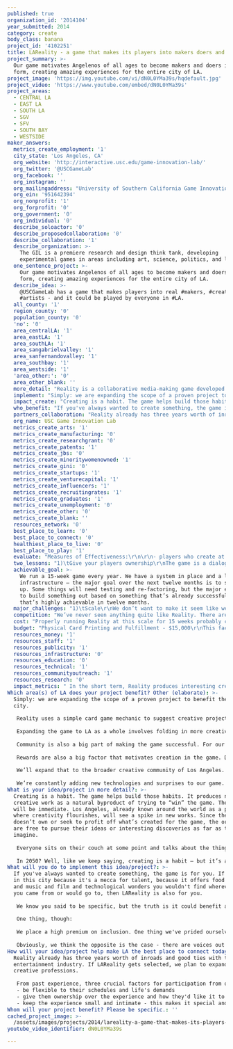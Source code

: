 ```yaml
---
published: true
organization_id: '2014104'
year_submitted: 2014
category: create
body_class: banana
project_id: '4102251'
title: LAReality - a game that makes its players into makers doers and creators
project_summary: >-
  Our game motivates Angelenos of all ages to become makers and doers in all
  form, creating amazing experiences for the entire city of LA.
project_image: 'https://img.youtube.com/vi/dN0L0YMa39s/hqdefault.jpg'
project_video: 'https://www.youtube.com/embed/dN0L0YMa39s'
project_areas:
  - CENTRAL LA
  - EAST LA
  - SOUTH LA
  - SGV
  - SFV
  - SOUTH BAY
  - WESTSIDE
maker_answers:
  metrics_create_employment: '1'
  city_state: 'Los Angeles, CA'
  org_website: 'http://interactive.usc.edu/game-innovation-lab/'
  org_twitter: '@USCGameLab'
  org_facebook: ''
  org_instagram: ''
  org_mailingaddress: "University of Southern California Game Innovation Lab\r\nUniversity Park, SCI 201\r\nLos Angeles, CA 90089-2211\r\n\r\n"
  org_ein: '951642394'
  org_nonprofit: '1'
  org_forprofit: '0'
  org_government: '0'
  org_individual: '0'
  describe_soloactor: '0'
  describe_proposedcollaboration: '0'
  describe_collaboration: '1'
  describe_organization: >-
    The GIL is a premiere research and design think tank, developing
    experimental games in areas including art, science, politics, and learning.
  one_sentence_project: >-
    Our game motivates Angelenos of all ages to become makers and doers in all
    form, creating amazing experiences for the entire city of LA.
  describe_idea: >-
    @USCGameLab has a game that makes players into real #makers, #creators, and
    #artists - and it could be played by everyone in #LA.
  all_county: '1'
  region_county: '0'
  population_county: '0'
  'no': '0'
  area_centralLA: '1'
  area_eastLA: '1'
  area_southLA: '1'
  area_sangabrielvalley: '1'
  area_sanfernandovalley: '1'
  area_southbay: '1'
  area_westside: '1'
  'area_other:': '0'
  area_other_blank: ''
  more_detail: "Reality is a collaborative media-making game developed and played at the USC School of Cinematic Arts. When you play the game, you must actually create new films, games, books, and experiences other people can enjoy. The game is in its fourth year and we've seen huge successes in terms of motivating incoming students to significantly increase their creative output. \r\n\r\nWe think we could do the same thing for the entire city of Los Angeles. It doesn't have to be about just media, either. New technology, new food, new business models, new wonderful things - all driven by a simple card game and a web-based community presence.\r\n\r\nCreating is a habit. Reality is a way to build those good habits. We'd like to expand our game to the entire city.\r\n"
  implement: "Simply: we are expanding the scope of a proven project to benefit the entire city.\r\n\r\nReality uses a simple card game mechanic to suggest creative projects – often those require collaborators who have their own cards and skills. It motivates the act of creating by arranging wonderful surprises for top players and other players who distinguish themselves in key ways. \r\n\r\nExpanding the game to LA as a whole involves folding in more creative disciplines and re-balancing the game to play out over an entire city instead of just one college campus. Location also plays a big role in Reality – we encourage players to develop a curious mind and explore their surroundings and the larger cultural context of their city. We’d push this angle heavily in developing LAReality. \r\n\r\nCommunity is also a big part of making the game successful. For our campus games, we built online communities and integrated the powerful social networks our players already used in ways that were engaging and sometimes challenging. Bringing the game to the city as a whole means a significant expansion of that infrastructure and the people to run it. \r\n\r\nRewards are also a big factor that motivates creation in the game. Doing exceptional work earns once-in-a-lifetime encounters with luminaries in their fields. In our campus game, top players found themselves unexpectedly meeting director John Singleton, touring the Museum of Jurassic Technology with game designer Jenova Chen, and being whisked to the Warner Lot in a limo to present their resumes to powerful executives. Significant effort from the game runners goes into securing these rewards, but they’re powerful motivators. \r\n\r\nWe’ll expand that to the broader creative community of Los Angeles. Imagine unexpectedly going on a culinary tour of K-town with Roy Choi, or meeting Shepard Fairey to scope the graffiti murals of LA. Enlisting the participation of powerful Los Angeles creators will make the project special and ensure a level of participation we’ve seen great results with so far. \r\n\r\nWe’re constantly adding new technologies and surprises to our game. Growing it to promote more times of creativity means we also need to expand our exhibition platforms. One of the things we love about LA is the incredible number of pop-up exhibition venues organized by small groups passionate about some aspect. Our plan to grow Reality to all of Los Angeles also involves linking these groups and working towards a common, amazing cultural explosion.\r\n"
  impact_create: "Creating is a habit. The game helps build those habits. It produces new creative work as a natural byproduct of trying to “win” the game. The effects will be immediate. Los Angeles, already known around the world as a place where creativity flourishes, will see a spike in new works. Since the game doesn’t own or seek to profit off what’s created for the game, the originators are free to pursue their ideas or interesting discoveries as far as they can imagine.\r\n\r\nEveryone sits on their couch at some point and talks about the thing they would make if they just had the time, or the money, or the motivation. We can’t help in a tangible way with time or money, but as practicing creatives, we’ve observed that when it matters, you MAKE time. We’ve seen Reality provably cause students who protest they’re too busy and too broke and too tapped to create not just short films, but entire transmedia shared universes linking dozens of projects across all mediums. We really truly think the game has the power to get more people off the couch and chasing their dreams.\r\n\r\nIn 2050? Well, like we keep saying, creating is a habit – but it’s also like fitness. It hurts at first, but when you get in the habit, it becomes easier. You do a little every day and before you know it, it’s second nature. Los Angeles is suffering a little bit of a creative brain-drain as other cities have begun luring creatives away – but if we keep the city itself fertile for creativity by building not just a place, but a community of creators, Los Angeles of 2050 will be a hell of a place to make cool stuff.\r\n"
  who_benefit: "If you've always wanted to create something, the game is for you. If you live in this city because it's a mecca for talent, because it offers food and art and music and film and technological wonders you wouldn't find wherever it was you came from or would go to, then LAReality is also for you.\r\n\r\nWe know you said to be specific, but the truth is it could benefit anyone. All you have to do is engage with it. Engage a little, engage a lot, it's designed to be as casual or all-consuming as you want to make creativity in your life. We think it's perfect for this initiative.\r\n\r\nOne thing, though: \r\n\r\nWe place a high premium on inclusion. One thing we've prided ourselves on when developing Reality is smashing the completely toxic and baseless gates some like to erect on creating based on gender, race, creed, orientation, or other socioeconomic factors. \r\n\r\nObviously, we think the opposite is the case - there are voices out there being shut out by certain creative fields that need to be heard MORE and not less. This is a venue for those voices. So if you've ever felt trapped or boxed in or unheard - oh, we are most definitely for you.\r\n"
  partners_collaboration: "Reality already has three years worth of inroads and good ties with the entertainment industry. If LAReality gets selected, we plan to expand to other creative professions. \r\n\r\nFrom past experience, three crucial factors for participation from outside partners are:\r\n- be flexible to their schedules and life's demands\r\n- give them ownership over the experience and how they'd like it to play out\r\n- keep the experience small and intimate - this makes it special and doesn't turn it into a circus\r\n"
  org_name: USC Game Innovation Lab
  metrics_create_arts: '1'
  metrics_create_manufacturing: '0'
  metrics_create_researchgrant: '0'
  metrics_create_patents: '1'
  metrics_create_jbs: '0'
  metrics_create_minoritywomenowned: '1'
  metrics_create_gini: '0'
  metrics_create_startups: '1'
  metrics_create_venturecapital: '1'
  metrics_create_influencers: '1'
  metrics_create_recruitingrates: '1'
  metrics_create_graduates: '1'
  metrics_create_unemployment: '0'
  metrics_create_other: '0'
  metrics_create_blank: ''
  resources_network: '0'
  best_place_to_learn: '0'
  best_place_to_connect: '0'
  healthiest_place_to_live: '0'
  best_place_to_play: '1'
  evaluate: "Measures of Effectiveness:\r\n\r\n- players who create at least once\r\n- players who habitually create\r\n- diversity of disciplines per player\r\n- diversity of team makeups\r\n- web traffic to creative works\r\n- physical traffic to special happenings and events\r\n- media coverage highlighting the initiative\r\n- growth in output from specific geographic and demographic communities\r\n\r\nWe’ve done groundbreaking network analysis on this project with Ben Stokes as part of his PhD at USC and this version of the game would be able to build on that work to measure social capital and engagement across the city."
  two_lessons: "1)\tGive your players ownership\r\nThe game is a dialogue between the players and the runners. We learned early on that being flexible was key to keeping participation and enthusiasm up. Apart from safety concerns, we don’t hold to any one rule if it’s interfering with them doing the best work and the work they want to do. If they find a loophole in the rules because they want to do an incredible thing, we let them. Of course, if they find a loophole in the rules because they want to score extra points, we shut that down. That said, giving them ownership has largely prevented the usual problems of cheating or gaming the system, even when there are highly desirable prizes at stake. In three years of running the game, we’ve only ever rejected one project on those grounds.\r\n\r\n2)\tKeep it Underground, Keep it Special\r\nThe biggest threat to any activity like this is it gets seen as “mandatory fun” or institutionalized groupthink airport bookstore malarcky. The tone and spirit of the game, and its somewhat secretive “in the know” underground appeal it turns out is ESSENTIAL to the game’s success where others like it have failed. \r\n"
  achievable_goal: >-
    We run a 15-week game every year. We have a system in place and a lot of the
    infrastructure – the major goal over the next twelve months is to scale it
    up. Some things will need testing and re-factoring, but the major effort is
    to build something out based on something that’s already successful. We feel
    that’s highly achievable in twelve months. 
  major_challenges: "1)\tScale\r\nWe don’t want to make it seem like we’re hand-waving when we say “scale it up” – scaling things up is hard. At bigger scales lots of balanced things tend to break. Preserving what’s great about Reality while opening up the number of disciplines and inviting a far greater number of players means we have a lot of work to do to keep it running smoothly. The best strategy for this is organization and being smart about building an all-new infrastructure to handle city-wide play.\r\n\r\n2)\tBuy-In\r\nReality works because the motivation is rooted in encounters with people and creators you want to meet. USC luckily has an excellent alumni network with notable figures across a variety of disciplines- we think we can tap a pretty good bench through our own network, but the factors we mention above about outside partnerships apply here. We’ve learned important and powerful people are pretty willing when they understand the “ask” gives them control over the details and timing and puts them in contact with 3-5 really exceptional people. We’re also hopeful our new friends from LA2050 will have some ideas and introductions they could make. ;)\r\n"
  competition: "We’ve never seen anything quite like Reality. There are plenty of places out there trying to “gameify” work, and Los Angeles has not been a stranger to Alternate Reality Games or other games for change – but what makes Reality special is that it’s there for anyone and everyone at whatever level they want to engage with it. You can get as little or as much out of it as you’d like to put it. It’s also not mandatory fun or trying to sugarcoat a pill. It wants you to do a thing that YOU probably want to do, too, and it rewards you for acting on that. If you feel intimidated, it puts you in contact with people who will inspire. If you feel unskilled, it’ll give you experience and confidence to improve. \r\nOne unique point we’ve seen – the sheer volume of impressive work that comes out of the players is astonishing. \r\n"
  cost: "Properly running Reality at this scale for 15 weeks probably costs more than $100,000. But a month? An incredible summer month that ends up becoming something like a festival of creativity for the entire city of Los Angeles? That’s pretty achievable.\r\n\r\nProperly managing expectations, even though we’re about to run our fourth “season” on the USC campus, this would constitute an entirely new beast. What we want to build for LA2050 is a shorter but BIGGER version 1 of the city game, LAReality.\r\n"
  budget: "Physical Card Printing and Fulfillment - $15,000\r\nThis facilitates printing of the physical cards that are at the heart of the Reality game experience, as well as distributing those decks and special cards during the course of playing the game. $15,000 likely gets us tens upon tens of thousands of cards. We’ve never ordered anywhere near that many, though – our game runs on a few thousand cards a year.\r\n\r\nNew Web Infrastructure and support - $29,000\r\nThis covers creation of the internet-powered parts of the game and outfitting them for a potentially far greater user base. This also covers costs to develop an app that delivers cards cheaply to smartphones or web clients. We deem this essential to scaling the game up – not just being able to afford putting cards in the hands of all players, but also getting them access.\r\n\r\nDesign, Development, and Creative Direction – $33,000 \r\nPersonnel costs for designers, producers, and gamerunners to redesign the game, oversee infrastructure, and facilitate the event that is the itself. \r\n\r\nReward Budget – $12,000\r\nCovers expenses incurred in facilitating rewards. Meals with reward personalities, transportation, admission fees, and personnel to coordinate. \r\n\r\nOverhead and Contingency – $11,000\r\nLegal, Bureaucratic, and related costs – plus reserved contingency in the event of a critical overrun. \r\n"
  resources_money: '1'
  resources_staff: '1'
  resources_publicity: '1'
  resources_infrastructure: '0'
  resources_education: '0'
  resources_technical: '1'
  resources_communityoutreach: '1'
  resources_research: '0'
  impact_metrics: " In the short term, Reality produces interesting creative work. It also forges friendships and lasting creative alliances between people who never would have met or collaborated without being put together by the mechanics of the game. (Add entrepreneurship and inclusivity – so it can add to minority firms, start ups, as well as creative jobs, arts establishments, etc)\r\n\r\nIt's also going to produce some pretty great new ideas once it takes off. We feel very confident that the metrics we checked off are going to see some measurable movement as a byproduct of the experience. In our campus game we've seen lasting creative partnerships form and a few of the ideas take on lives of their own once the game ended. On the broader scale, this creates an incredible amount of potential new enterprises and has the potential to involve underserved groups and bring them exposure in ways that could really move the needle.\r\n"
Which area(s) of LA does your project benefit? Other (elaborate): >-
  Simply: we are expanding the scope of a proven project to benefit the entire
  city.
   
   Reality uses a simple card game mechanic to suggest creative projects – often those require collaborators who have their own cards and skills. It motivates the act of creating by arranging wonderful surprises for top players and other players who distinguish themselves in key ways. 
   
   Expanding the game to LA as a whole involves folding in more creative disciplines and re-balancing the game to play out over an entire city instead of just one college campus. Location also plays a big role in Reality – we encourage players to develop a curious mind and explore their surroundings and the larger cultural context of their city. We’d push this angle heavily in developing LAReality. 
   
   Community is also a big part of making the game successful. For our campus games, we built online communities and integrated the powerful social networks our players already used in ways that were engaging and sometimes challenging. Bringing the game to the city as a whole means a significant expansion of that infrastructure and the people to run it. 
   
   Rewards are also a big factor that motivates creation in the game. Doing exceptional work earns once-in-a-lifetime encounters with luminaries in their fields. In our campus game, top players found themselves unexpectedly meeting director John Singleton, touring the Museum of Jurassic Technology with game designer Jenova Chen, and being whisked to the Warner Lot in a limo to present their resumes to powerful executives. Significant effort from the game runners goes into securing these rewards, but they’re powerful motivators. 
   
   We’ll expand that to the broader creative community of Los Angeles. Imagine unexpectedly going on a culinary tour of K-town with Roy Choi, or meeting Shepard Fairey to scope the graffiti murals of LA. Enlisting the participation of powerful Los Angeles creators will make the project special and ensure a level of participation we’ve seen great results with so far. 
   
   We’re constantly adding new technologies and surprises to our game. Growing it to promote more times of creativity means we also need to expand our exhibition platforms. One of the things we love about LA is the incredible number of pop-up exhibition venues organized by small groups passionate about some aspect. Our plan to grow Reality to all of Los Angeles also involves linking these groups and working towards a common, amazing cultural explosion.
What is your idea/project in more detail?: >-
  Creating is a habit. The game helps build those habits. It produces new
  creative work as a natural byproduct of trying to “win” the game. The effects
  will be immediate. Los Angeles, already known around the world as a place
  where creativity flourishes, will see a spike in new works. Since the game
  doesn’t own or seek to profit off what’s created for the game, the originators
  are free to pursue their ideas or interesting discoveries as far as they can
  imagine.
   
   Everyone sits on their couch at some point and talks about the thing they would make if they just had the time, or the money, or the motivation. We can’t help in a tangible way with time or money, but as practicing creatives, we’ve observed that when it matters, you MAKE time. We’ve seen Reality provably cause students who protest they’re too busy and too broke and too tapped to create not just short films, but entire transmedia shared universes linking dozens of projects across all mediums. We really truly think the game has the power to get more people off the couch and chasing their dreams.
   
   In 2050? Well, like we keep saying, creating is a habit – but it’s also like fitness. It hurts at first, but when you get in the habit, it becomes easier. You do a little every day and before you know it, it’s second nature. Los Angeles is suffering a little bit of a creative brain-drain as other cities have begun luring creatives away – but if we keep the city itself fertile for creativity by building not just a place, but a community of creators, Los Angeles of 2050 will be a hell of a place to make cool stuff.
What will you do to implement this idea/project?: >-
  If you've always wanted to create something, the game is for you. If you live
  in this city because it's a mecca for talent, because it offers food and art
  and music and film and technological wonders you wouldn't find wherever it was
  you came from or would go to, then LAReality is also for you.
   
   We know you said to be specific, but the truth is it could benefit anyone. All you have to do is engage with it. Engage a little, engage a lot, it's designed to be as casual or all-consuming as you want to make creativity in your life. We think it's perfect for this initiative.
   
   One thing, though: 
   
   We place a high premium on inclusion. One thing we've prided ourselves on when developing Reality is smashing the completely toxic and baseless gates some like to erect on creating based on gender, race, creed, orientation, or other socioeconomic factors. 
   
   Obviously, we think the opposite is the case - there are voices out there being shut out by certain creative fields that need to be heard MORE and not less. This is a venue for those voices. So if you've ever felt trapped or boxed in or unheard - oh, we are most definitely for you.
How will your idea/project help make LA the best place to connect today? In LA2050?: >-
  Reality already has three years worth of inroads and good ties with the
  entertainment industry. If LAReality gets selected, we plan to expand to other
  creative professions. 
   
   From past experience, three crucial factors for participation from outside partners are:
   - be flexible to their schedules and life's demands
   - give them ownership over the experience and how they'd like it to play out
   - keep the experience small and intimate - this makes it special and doesn't turn it into a circus
Whom will your project benefit? Please be specific.: ''
cached_project_image: >-
  /assets/images/projects/2014/lareality-a-game-that-makes-its-players-into-makers-doers-and-creators/img.youtube.com/vi/dN0L0YMa39s/hqdefault.jpg
youtube_video_identifier: dN0L0YMa39s

---
```

